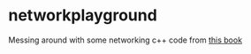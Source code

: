 # networkplayground
Messing around with some networking c++ code from [this book](https://github.com/MultiplayerBook/MultiplayerBook)
